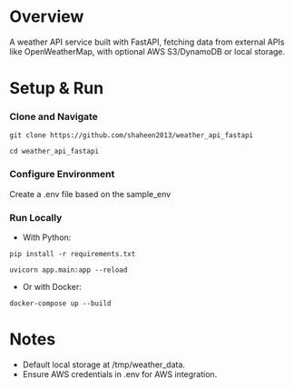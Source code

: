 # Overview

A weather API service built with FastAPI, fetching data from external APIs like OpenWeatherMap, with optional AWS S3/DynamoDB or local storage.

# Setup & Run

### Clone and Navigate

`git clone https://github.com/shaheen2013/weather_api_fastapi`

`cd weather_api_fastapi`


### Configure Environment

Create a .env file based on the sample_env

### Run Locally

- With Python:

`pip install -r requirements.txt`

`uvicorn app.main:app --reload`

- Or with Docker:

`docker-compose up --build`


# Notes

- Default local storage at /tmp/weather_data.
- Ensure AWS credentials in .env for AWS integration.